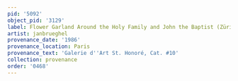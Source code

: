 ```yaml
---
pid: '5092'
object_pid: '3129'
label: Flower Garland Around the Holy Family and John the Baptist (Zürich)
artist: janbrueghel
provenance_date: '1986'
provenance_location: Paris
provenance_text: 'Galerie d''Art St. Honoré, Cat. #10'
collection: provenance
order: '0468'
---
```


